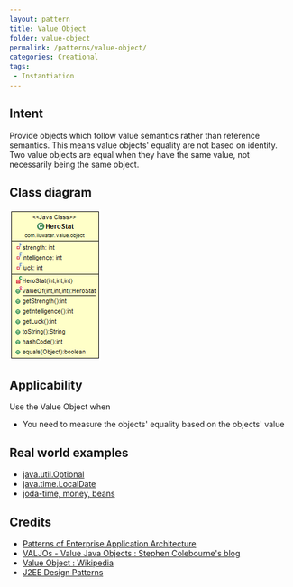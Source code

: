 ```yaml
---
layout: pattern
title: Value Object
folder: value-object
permalink: /patterns/value-object/
categories: Creational
tags:
 - Instantiation
---
```


## Intent
Provide objects which follow value semantics rather than reference semantics.
This means value objects' equality are not based on identity. Two value objects are
equal when they have the same value, not necessarily being the same object.

## Class diagram
![alt text](./etc/value-object.png "Value Object")

## Applicability
Use the Value Object when

* You need to measure the objects' equality based on the objects' value

## Real world examples

* [java.util.Optional](https://docs.oracle.com/javase/8/docs/api/java/util/Optional.html)
* [java.time.LocalDate](https://docs.oracle.com/javase/8/docs/api/java/time/LocalDate.html)
* [joda-time, money, beans](http://www.joda.org/)

## Credits

* [Patterns of Enterprise Application Architecture](http://www.martinfowler.com/books/eaa.html)
* [VALJOs - Value Java Objects : Stephen Colebourne's blog](http://blog.joda.org/2014/03/valjos-value-java-objects.html)
* [Value Object : Wikipedia](https://en.wikipedia.org/wiki/Value_object)
* [J2EE Design Patterns](https://www.amazon.com/gp/product/0596004273/ref=as_li_tl?ie=UTF8&camp=1789&creative=9325&creativeASIN=0596004273&linkCode=as2&tag=javadesignpat-20&linkId=f27d2644fbe5026ea448791a8ad09c94)
